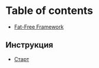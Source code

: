 # Table of contents

* [Fat-Free Framework](README.md)

## Инструкция

* [Старт](instrukciya/start.md)

